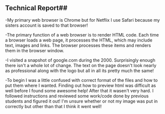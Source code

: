 ## Technical Report##

-My primary web browser is Chrome but for Netflix I use Safari because my sisters account is saved to that browser!

-The primary function of a web browser is to render HTML code. Each time a browser loads a web page, it processes the HTML, which may include text, images and links. The browser processes these items and renders them in the browser window.

-I visited a snapshot of google.com during the 2000. Surprisingly enough there isn't a whole lot of change. The text on the page doesn't look nearly as professional along with the logo but all in all its pretty much the same!

-To begin I was a little confused with correct format of the files and how to put them where I wanted. Finding out how to preview html was difficult as well before I found some awesome help! After that it wasen't very hard. I followed instructions and reviewed some work/code done by previous students and figured it out! I'm unsure whether or not my image was put in correctly but other than that I think it went well!
